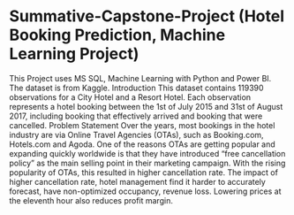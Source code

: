 # Summative-Capstone-Project (Hotel Booking Prediction, Machine Learning Project)

This Project uses MS SQL, Machine Learning with Python and Power BI. The dataset is from Kaggle.  Introduction This dataset contains 119390 observations for a City Hotel and a Resort Hotel. Each observation represents a hotel booking between the 1st of July 2015 and 31st of August 2017, including booking that effectively arrived and booking that were cancelled.  Problem Statement Over the years, most bookings in the hotel industry are via Online Travel Agencies (OTAs), such as Booking.com, Hotels.com and Agoda.  One of the reasons OTAs are getting popular and expanding quickly worldwide is that they have introduced “free cancellation policy” as the main selling point in their marketing campaign. With the rising popularity of OTAs, this resulted in higher cancellation rate.  The impact of higher cancellation rate,  hotel management find it harder to accurately forecast,  have non-optimized occupancy, revenue loss. Lowering prices at the eleventh hour also reduces profit margin.
